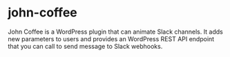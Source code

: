 # john-coffee
John Coffee is a WordPress plugin that can animate Slack channels.
It adds new parameters to users and provides an WordPress REST API endpoint that you can call to send message to Slack webhooks.
